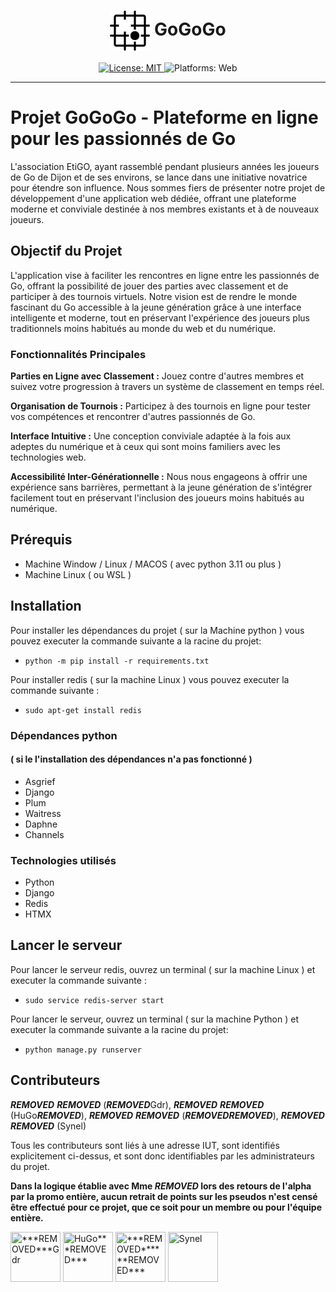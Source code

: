 <h1 align="center"><img src="./static/icons/favicon.svg" width="64" align="center" /> GoGoGo</h1>
<p align="center">
  <a href="https://github.com/dept-info-iut-dijon/BUT3-S5-TeamErable-TMP/blob/master/LICENSE">
    <img alt="License: MIT" src="https://img.shields.io/badge/License-MIT-green" target="_blank" />
  </a>
  <img alt="Platforms: Web" src="https://img.shields.io/badge/Platforms-Web-yellow" />
</p>

----------------------------------------------------------------------


# Projet GoGoGo - Plateforme en ligne pour les passionnés de Go

L'association EtiGO, ayant rassemblé pendant plusieurs années les joueurs de Go de Dijon et de ses environs, se lance dans une initiative novatrice pour étendre son influence. Nous sommes fiers de présenter notre projet de développement d'une application web dédiée, offrant une plateforme moderne et conviviale destinée à nos membres existants et à de nouveaux joueurs.

## Objectif du Projet

L'application vise à faciliter les rencontres en ligne entre les passionnés de Go, offrant la possibilité de jouer des parties avec classement et de participer à des tournois virtuels. Notre vision est de rendre le monde fascinant du Go accessible à la jeune génération grâce à une interface intelligente et moderne, tout en préservant l'expérience des joueurs plus traditionnels moins habitués au monde du web et du numérique.

### Fonctionnalités Principales

**Parties en Ligne avec Classement :** Jouez contre d'autres membres et suivez votre progression à travers un système de classement en temps réel.

**Organisation de Tournois :** Participez à des tournois en ligne pour tester vos compétences et rencontrer d'autres passionnés de Go.

**Interface Intuitive :** Une conception conviviale adaptée à la fois aux adeptes du numérique et à ceux qui sont moins familiers avec les technologies web.

**Accessibilité Inter-Générationnelle :** Nous nous engageons à offrir une expérience sans barrières, permettant à la jeune génération de s'intégrer facilement tout en préservant l'inclusion des joueurs moins habitués au numérique.


## Prérequis
- Machine Window / Linux / MACOS ( avec python 3.11 ou plus )
- Machine Linux ( ou WSL )

## Installation

Pour installer les dépendances du projet ( sur la Machine python ) vous pouvez executer la commande suivante a la racine du projet: 
- ```python -m pip install -r requirements.txt```

Pour installer redis ( sur la machine Linux ) vous pouvez executer la commande suivante : 
- ```sudo apt-get install redis```

### Dépendances python 
#### ( si le l'installation des dépendances n'a pas fonctionné )

- Asgrief
- Django
- Plum
- Waitress
- Daphne
- Channels

### Technologies utilisés

- Python
- Django  
- Redis
- HTMX


## Lancer le serveur

Pour lancer le serveur redis, ouvrez un terminal ( sur la machine Linux ) et executer la commande suivante : 
- ```sudo service redis-server start```

Pour lancer le serveur, ouvrez un terminal ( sur la machine Python ) et executer la commande suivante a la racine du projet: 
- ```python manage.py runserver```

## Contributeurs

***REMOVED*** ***REMOVED*** (***REMOVED***Gdr), ***REMOVED*** ***REMOVED*** (HuGo***REMOVED***), ***REMOVED*** ***REMOVED*** (***REMOVED******REMOVED***), ***REMOVED*** ***REMOVED*** (Synel)

Tous les contributeurs sont liés à une adresse IUT, sont identifiés explicitement ci-dessus, et sont donc identifiables par les administrateurs du projet.

**Dans la logique établie avec Mme ***REMOVED*** lors des retours de l'alpha par la promo entière, aucun retrait de points sur les pseudos n'est censé être effectué pour ce projet, que ce soit pour un membre ou pour l'équipe entière.**

[//]: contributor-faces

<a href="https://github.com/***REMOVED***Gdr"><img src="https://avatars.githubusercontent.com/u/104968811?v=4" title="***REMOVED***Gdr" width="80" height="80"></a>   <a href="https://github.com/HuGo***REMOVED***"><img src="https://avatars.githubusercontent.com/u/104894581?v=4" title="HuGo***REMOVED***" width="80" height="80"></a>   <a href="https://github.com/***REMOVED******REMOVED***"><img src="https://avatars.githubusercontent.com/u/104895273?v=4" title="***REMOVED******REMOVED***" width="80" height="80"></a>   <a href="https://github.com/Synell"><img src="https://avatars.githubusercontent.com/u/70210528?v=4" title="Synel" width="80" height="80"></a>

[//]: contributor-faces
